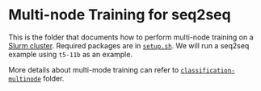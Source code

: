 # Multi-node Training for seq2seq
This is the folder that documents how to perform multi-node training on a [Slurm cluster](https://slurm.schedmd.com/documentation.html). Required packages are in [`setup.sh`](setup.sh). We will run a seq2seq example using `t5-11b` as an example. 

More details about multi-mode training can refer to [`classification-multinode`](../classification-multinode) folder.
